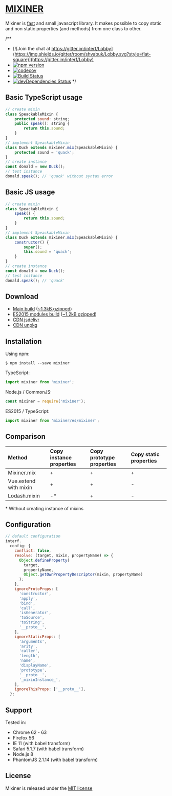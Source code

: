 # <span class="logo">[MIXINER](https://shvabuk.github.io/mixiner) </span>

Mixiner is [fast](performance.md) and small javascript library.
It makes possible to copy static and non static properties (and methods) from one class to other.

/**
 * [![Join the chat at https://gitter.im/interf/Lobby](https://img.shields.io/gitter/room/shvabuk/Lobby.svg?style=flat-square)](https://gitter.im/interf/Lobby)
 * [![npm version](https://img.shields.io/npm/v/interf.svg?style=flat-square)](https://www.npmjs.com/package/interf)
 * [![codecov](https://codecov.io/gh/shvabuk/interf/branch/master/graph/badge.svg)](https://codecov.io/gh/shvabuk/interf)
 * [![Build Status](https://travis-ci.org/shvabuk/interf.svg?branch=master)](https://travis-ci.org/shvabuk/interf)
 * [![devDependencies Status](https://david-dm.org/shvabuk/interf/dev-status.svg)](https://david-dm.org/shvabuk/interf?type=dev)
 */

## Basic TypeScript usage
``` javascript
// create mixin
class SpeackableMixin {
    protected sound: string;
    public speak(): string {
        return this.sound;
    }
}
// implement SpeackableMixin
class Duck extends mixiner.mix(SpeackableMixin) {
    protected sound = 'quack';
}
// create instance
const donald = new Duck();
// test instance
donald.speak(); // 'quack' without syntax error
```

## Basic JS usage
``` javascript
// create mixin
class SpeackableMixin {
    speak() {
        return this.sound;
    }
}
// implement SpeackableMixin
class Duck extends mixiner.mix(SpeackableMixin) {
    constructor() {
        super();
        this.sound = 'quack';
    }
}
// create instance
const donald = new Duck();
// test instance
donald.speak(); // 'quack'
```

## Download
* <i class="fa fa-download" aria-hidden="true"></i> [Main build](https://raw.githubusercontent.com/om/shvabuk/mixiner/master/dist/mixiner.js) ([~1.3kB gzipped](https://raw.githubusercontent.com/om/shvabuk/mixiner/master/dist/mixiner.min.js))
* <i class="fa fa-download" aria-hidden="true"></i> [ES2015 modules build](https://raw.githubusercontent.com/shvabuk/mixiner/master/es/mixiner.js) ([~1.2kB gzipped](https://raw.githubusercontent.com/om/shvabuk/mixiner/master/es/mixiner.min.js))
* <i class="fa fa-cloud-download" aria-hidden="true"></i> [CDN jsdelivr](https://cdn.jsdelivr.net/npm/mixiner)
* <i class="fa fa-cloud-download" aria-hidden="true"></i> [CDN unpkg](https://unpkg.com/mixiner/dist/mixiner.js)

## Installation

Using npm:
``` shell
$ npm install --save mixiner
```

TypeScript:
``` javascript
import mixiner from 'mixiner';
```

Node.js / CommonJS:
``` javascript
const mixiner = require('mixiner');
```

ES2015 / TypeScript:
``` javascript
import mixiner from 'mixiner/es/mixiner';
```

## Comparison

| Method | Copy instance properties | Copy prototype properties | Copy static properties |
| :--- | :--- | :--- | :--- |
| Mixiner.mix | + | + | + |
| Vue.extend with mixin | + | + | - |
| Lodash.mixin | -* | + | - |

\* Without creating instance of mixins

## Configuration
``` javascript
// default configuration
interf.
  config: {
    conflict: false,
    resolve: (target, mixin, propertyName) => {
      Object.defineProperty(
        target,
        propertyName,
        Object.getOwnPropertyDescriptor(mixin, propertyName)
      );
    },
    ignoreProtoProps: [
      'constructor',
      'apply',
      'bind',
      'call',
      'isGenerator',
      'toSource',
      'toString',
      '__proto__',
    ],
    ignoreStaticProps: [
      'arguments',
      'arity',
      'caller',
      'length',
      'name',
      'displayName',
      'prototype',
      '__proto__',
      '_mixinInstance_',
    ],
    ignoreThisProps: ['__proto__'],
  };
```

## Support
Tested in:
* <i class="fa fa-chrome" aria-hidden="true"></i> Chrome 62 - 63
* <i class="fa fa-firefox" aria-hidden="true"></i> Firefox 56
* <i class="fa fa-internet-explorer" aria-hidden="true"></i> IE 11 (with babel transform)
* <i class="fa fa-safari" aria-hidden="true"></i> Safari 5.1.7 (with babel transform)
* <i class="fa fa-server" aria-hidden="true"></i> Node.js 8
* <i class="fa fa-server" aria-hidden="true"></i> PhantomJS 2.1.14 (with babel transform)

## License

Mixiner is released under the [MIT license](https://raw.githubusercontent.com/shvabuk/mixiner/master/LICENSE.txt)
